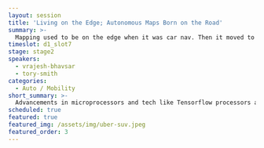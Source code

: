 ```yaml
---
layout: session
title: 'Living on the Edge; Autonomous Maps Born on the Road'
summary: >-
  Mapping used to be on the edge when it was car nav. Then it moved to the cloud. Now, advancements in microprocessors and tech like tensorflow processors are moving mapping back to the network edge where devices will interpret the world around them with new sensors. What will coming microprocessor tech do for mapping in AV, AR, and gaming?
timeslot: d1_slot7
stage: stage2
speakers:
  - vrajesh-bhavsar
  - tory-smith
categories:
  - Auto / Mobility
short_summary: >-
  Advancements in microprocessors and tech like Tensorflow processors are moving mapping back to the network edge where devices will interpret the world around them with new sensor.
scheduled: true
featured: true
featured_img: /assets/img/uber-suv.jpeg
featured_order: 3
---
```


